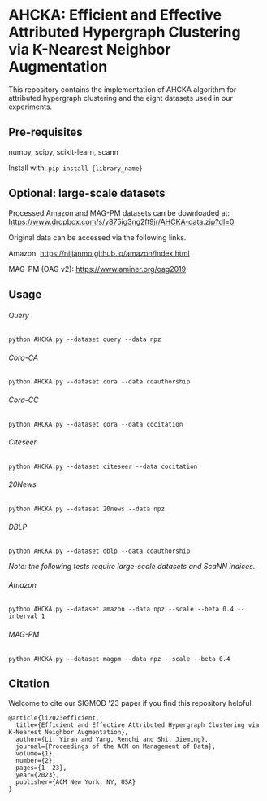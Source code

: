 # AHCKA: Efficient and Effective Attributed Hypergraph Clustering via K-Nearest Neighbor Augmentation

This repository contains the implementation of AHCKA algorithm for attributed hypergraph clustering and the eight datasets used in our experiments.

## Pre-requisites
numpy, scipy, scikit-learn, scann

Install with: `pip install {library_name}`

## Optional: large-scale datasets
Processed Amazon and MAG-PM datasets can be downloaded at: https://www.dropbox.com/s/y875ig3ng2ft9jr/AHCKA-data.zip?dl=0

Original data can be accessed via the following links.

Amazon: https://nijianmo.github.io/amazon/index.html

MAG-PM (OAG v2): https://www.aminer.org/oag2019

## Usage

###### Query
`python AHCKA.py --dataset query --data npz`

###### Cora-CA
`python AHCKA.py --dataset cora --data coauthorship`

###### Cora-CC
`python AHCKA.py --dataset cora --data cocitation`

###### Citeseer
`python AHCKA.py --dataset citeseer --data cocitation`

###### 20News
`python AHCKA.py --dataset 20news --data npz`

###### DBLP
`python AHCKA.py --dataset dblp --data coauthorship`

*Note: the following tests require large-scale datasets and ScaNN indices.*

###### Amazon
`python AHCKA.py --dataset amazon --data npz --scale --beta 0.4 --interval 1`

###### MAG-PM
`python AHCKA.py --dataset magpm --data npz --scale --beta 0.4`

## Citation

Welcome to cite our SIGMOD '23 paper if you find this repository helpful.

    @article{li2023efficient,
      title={Efficient and Effective Attributed Hypergraph Clustering via K-Nearest Neighbor Augmentation},
      author={Li, Yiran and Yang, Renchi and Shi, Jieming},
      journal={Proceedings of the ACM on Management of Data},
      volume={1},
      number={2},
      pages={1--23},
      year={2023},
      publisher={ACM New York, NY, USA}
    }
